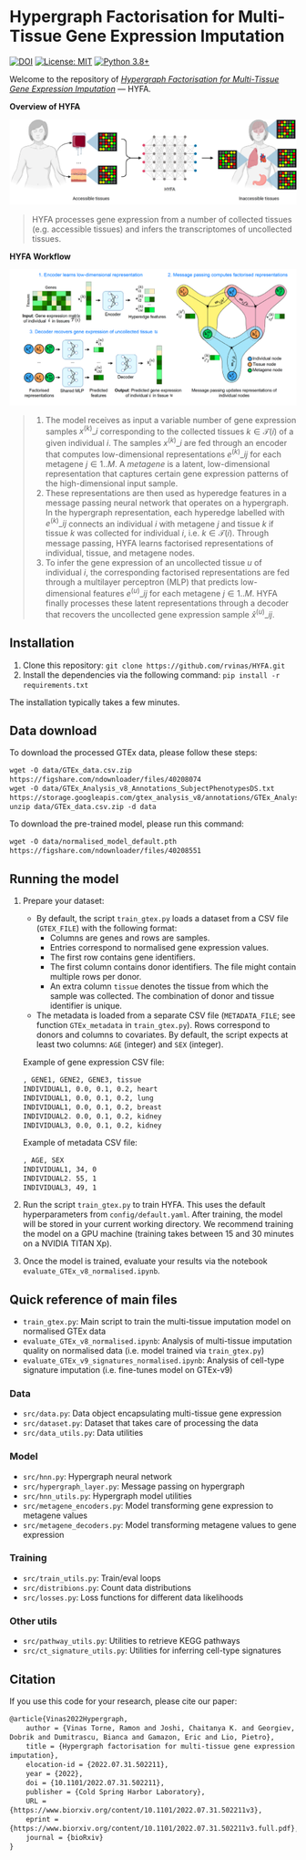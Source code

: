 # Hypergraph Factorisation for Multi-Tissue Gene Expression Imputation
[![DOI](https://zenodo.org/badge/513058833.svg)](https://zenodo.org/badge/latestdoi/513058833)
[![License: MIT](https://img.shields.io/badge/License-MIT-yellow.svg)](https://github.com/rvinas/HYFA/blob/main/LICENCE)
[![Python 3.8+](https://img.shields.io/badge/python-3.7+-blue.svg)](https://www.python.org/downloads/release/python-370/)

Welcome to the repository of *[Hypergraph Factorisation for Multi-Tissue Gene Expression Imputation](https://www.biorxiv.org/content/10.1101/2022.07.31.502211)*  — HYFA.

**Overview of HYFA**

![](fig/HYFA_overview.png)
> HYFA processes gene expression from a number of collected tissues (e.g. accessible tissues) and infers the transcriptomes of uncollected tissues.

**HYFA Workflow**

![](fig/model_diagram.png)

> 1. The model receives as input a variable number of gene expression samples $x^{(k)}\_i$ corresponding to the collected tissues $k \in \mathcal{T}(i)$ of a given individual $i$. The samples $x^{(k)}\_i$ are fed through an encoder that computes low-dimensional representations $e^{(k)}\_{ij}$ for each metagene $j \in 1 .. M$. A *metagene* is a latent, low-dimensional representation that captures certain gene expression patterns of the high-dimensional input sample. 
> 2. These representations are then used as hyperedge features in a message passing neural network that operates on a hypergraph. In the hypergraph representation, each hyperedge labelled with $e^{(k)}\_{ij}$ connects an individual $i$ with metagene $j$ and tissue $k$ if tissue $k$ was collected for individual $i$, i.e. $k \in \mathcal{T}(i)$. Through message passing, HYFA learns factorised representations of individual, tissue, and metagene nodes. 
> 3. To infer the gene expression of an uncollected tissue $u$ of individual $i$, the corresponding factorised representations are fed through a multilayer perceptron (MLP) that predicts low-dimensional features $e^{(u)}\_{ij}$ for each metagene $j \in 1 .. M$. HYFA finally processes these latent representations through a decoder that recovers the uncollected gene expression sample $\hat{x}^{(u)}\_{ij}$.


## Installation
1. Clone this repository: ```git clone https://github.com/rvinas/HYFA.git```
2. Install the dependencies via the following command:
```pip install -r requirements.txt```

The installation typically takes a few minutes.

## Data download
To download the processed GTEx data, please follow these steps:
```
wget -O data/GTEx_data.csv.zip https://figshare.com/ndownloader/files/40208074
wget -O data/GTEx_Analysis_v8_Annotations_SubjectPhenotypesDS.txt https://storage.googleapis.com/gtex_analysis_v8/annotations/GTEx_Analysis_v8_Annotations_SubjectPhenotypesDS.txt
unzip data/GTEx_data.csv.zip -d data
```

To download the pre-trained model, please run this command:
```
wget -O data/normalised_model_default.pth https://figshare.com/ndownloader/files/40208551
```

## Running the model
1. Prepare your dataset:
   * By default, the script `train_gtex.py` loads a dataset from a CSV file (`GTEX_FILE`) with the following format:
     * Columns are genes and rows are samples.
     * Entries correspond to normalised gene expression values.
     * The first row contains gene identifiers.
     * The first column contains donor identifiers. The file might contain multiple rows per donor.
     * An extra column `tissue` denotes the tissue from which the sample was collected. The combination of donor and tissue identifier is unique.  
   * The metadata is loaded from a separate CSV file (`METADATA_FILE`; see function `GTEx_metadata` in `train_gtex.py`). Rows correspond to donors and columns to covariates. By default, the script expects at least two columns: `AGE` (integer) and `SEX` (integer). 
   
   
   Example of gene expression CSV file:
     ```
     , GENE1, GENE2, GENE3, tissue
     INDIVIDUAL1, 0.0, 0.1, 0.2, heart
     INDIVIDUAL1, 0.0, 0.1, 0.2, lung
     INDIVIDUAL1, 0.0, 0.1, 0.2, breast
     INDIVIDUAL2. 0.0, 0.1, 0.2, kidney
     INDIVIDUAL3, 0.0, 0.1, 0.2, kidney
     ```
   
   Example of metadata CSV file:
   ```
   , AGE, SEX
   INDIVIDUAL1, 34, 0
   INDIVIDUAL2. 55, 1
   INDIVIDUAL3, 49, 1
   ```

2. Run the script `train_gtex.py` to train HYFA. This uses the default hyperparameters from `config/default.yaml`. After training, the model will be stored in your current working directory. We recommend training the model on a GPU machine (training takes between 15 and 30 minutes on a NVIDIA TITAN Xp).

3. Once the model is trained, evaluate your results via the notebook `evaluate_GTEx_v8_normalised.ipynb`.
<!--- The function `GTEx_v8_normalised_adata` populates an [`AnnData`](https://anndata.readthedocs.io/en/latest/) object. --->

## Quick reference of main files
- `train_gtex.py`: Main script to train the multi-tissue imputation model on normalised GTEx data
- `evaluate_GTEx_v8_normalised.ipynb`: Analysis of multi-tissue imputation quality on normalised data (i.e. model trained via `train_gtex.py`)
- `evaluate_GTEx_v9_signatures_normalised.ipynb`: Analysis of cell-type signature imputation (i.e. fine-tunes model on GTEx-v9)

### Data
- `src/data.py`: Data object encapsulating multi-tissue gene expression
- `src/dataset.py`: Dataset that takes care of processing the data
- `src/data_utils.py`: Data utilities

### Model
- `src/hnn.py`: Hypergraph neural network
- `src/hypergraph_layer.py`: Message passing on hypergraph
- `src/hnn_utils.py`: Hypergraph model utilities
- `src/metagene_encoders.py`: Model transforming gene expression to metagene values
- `src/metagene_decoders.py`: Model transforming metagene values to gene expression

### Training
- `src/train_utils.py`: Train/eval loops
- `src/distribions.py`: Count data distributions
- `src/losses.py`: Loss functions for different data likelihoods

### Other utils
- `src/pathway_utils.py`: Utilities to retrieve KEGG pathways
- `src/ct_signature_utils.py`: Utilities for inferring cell-type signatures

## Citation
If you use this code for your research, please cite our paper:
```
@article{Vinas2022Hypergraph,
	author = {Vinas Torne, Ramon and Joshi, Chaitanya K. and Georgiev, Dobrik and Dumitrascu, Bianca and Gamazon, Eric and Lio, Pietro},
	title = {Hypergraph factorisation for multi-tissue gene expression imputation},
	elocation-id = {2022.07.31.502211},
	year = {2022},
	doi = {10.1101/2022.07.31.502211},
	publisher = {Cold Spring Harbor Laboratory},
	URL = {https://www.biorxiv.org/content/10.1101/2022.07.31.502211v3},
	eprint = {https://www.biorxiv.org/content/10.1101/2022.07.31.502211v3.full.pdf},
	journal = {bioRxiv}
}
```
